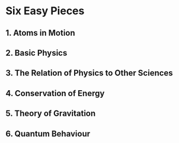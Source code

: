 # Six Easy Pieces

## 1. Atoms in Motion
## 2. Basic Physics 
## 3. The Relation of Physics to Other Sciences
## 4. Conservation of Energy
## 5. Theory of Gravitation
## 6. Quantum Behaviour
